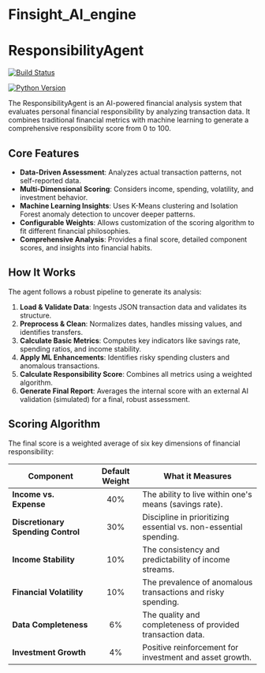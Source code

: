# Finsight_AI_engine
# ResponsibilityAgent

[![Build Status](https://img.shields.io/badge/build-passing-brightgreen)](https://github.com/your-repo/responsibility-agent)

[![Python Version](https://img.shields.io/badge/python-3.8+-blue.svg)](https://www.python.org/downloads/)

The ResponsibilityAgent is an AI-powered financial analysis system that evaluates personal financial responsibility by analyzing transaction data. It combines traditional financial metrics with machine learning to generate a comprehensive responsibility score from 0 to 100.

## Core Features

-   **Data-Driven Assessment**: Analyzes actual transaction patterns, not self-reported data.
-   **Multi-Dimensional Scoring**: Considers income, spending, volatility, and investment behavior.
-   **Machine Learning Insights**: Uses K-Means clustering and Isolation Forest anomaly detection to uncover deeper patterns.
-   **Configurable Weights**: Allows customization of the scoring algorithm to fit different financial philosophies.
-   **Comprehensive Analysis**: Provides a final score, detailed component scores, and insights into financial habits.

## How It Works

The agent follows a robust pipeline to generate its analysis:

1.  **Load & Validate Data**: Ingests JSON transaction data and validates its structure.
2.  **Preprocess & Clean**: Normalizes dates, handles missing values, and identifies transfers.
3.  **Calculate Basic Metrics**: Computes key indicators like savings rate, spending ratios, and income stability.
4.  **Apply ML Enhancements**: Identifies risky spending clusters and anomalous transactions.
5.  **Calculate Responsibility Score**: Combines all metrics using a weighted algorithm.
6.  **Generate Final Report**: Averages the internal score with an external AI validation (simulated) for a final, robust assessment.

## Scoring Algorithm

The final score is a weighted average of six key dimensions of financial responsibility:

| Component                        | Default Weight | What it Measures                                        |
| -------------------------------- | :------------: | ------------------------------------------------------- |
| **Income vs. Expense**           |      40%       | The ability to live within one's means (savings rate).  |
| **Discretionary Spending Control** |      30%       | Discipline in prioritizing essential vs. non-essential spending. |
| **Income Stability**             |      10%       | The consistency and predictability of income streams.     |
| **Financial Volatility**         |      10%       | The prevalence of anomalous transactions and risky spending. |
| **Data Completeness**            |       6%       | The quality and completeness of provided transaction data. |
| **Investment Growth**            |       4%       | Positive reinforcement for investment and asset growth.   |
